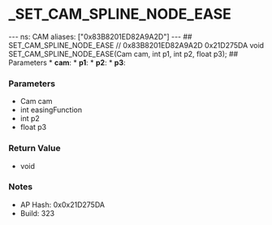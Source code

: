 # _SET_CAM_SPLINE_NODE_EASE

--- ns: CAM aliases: ["0x83B8201ED82A9A2D"] --- ## SET_CAM_SPLINE_NODE_EASE  // 0x83B8201ED82A9A2D 0x21D275DA void SET_CAM_SPLINE_NODE_EASE(Cam cam, int p1, int p2, float p3);   ## Parameters * **cam**: * **p1**: * **p2**: * **p3**:

### Parameters
* Cam cam
* int easingFunction
* int p2
* float p3

### Return Value
* void

### Notes
* AP Hash: 0x0x21D275DA
* Build: 323

